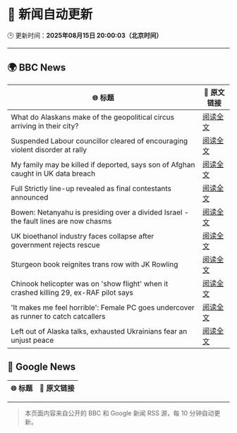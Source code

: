 # 🧠 新闻自动更新

🕒 更新时间：**2025年08月15日 20:00:03（北京时间）**

---

## 🌍 BBC News

| 🌐 标题 | 🔗 原文链接 |
|--------|-------------|
| What do Alaskans make of the geopolitical circus arriving in their city? | [阅读全文](https://www.bbc.com/news/articles/c7541g6d191o?at_medium=RSS&at_campaign=rss) |
| Suspended Labour councillor cleared of encouraging violent disorder at rally | [阅读全文](https://www.bbc.com/news/articles/cjeykklwn7vo?at_medium=RSS&at_campaign=rss) |
| My family may be killed if deported, says son of Afghan caught in UK data breach | [阅读全文](https://www.bbc.com/news/articles/c776zgj73lpo?at_medium=RSS&at_campaign=rss) |
| Full Strictly line-up revealed as final contestants announced | [阅读全文](https://www.bbc.com/news/articles/cly3318nrmpo?at_medium=RSS&at_campaign=rss) |
| Bowen: Netanyahu is presiding over a divided Israel - the fault lines are now chasms | [阅读全文](https://www.bbc.com/news/articles/c3r441zyw27o?at_medium=RSS&at_campaign=rss) |
| UK bioethanol industry faces collapse after government rejects rescue | [阅读全文](https://www.bbc.com/news/articles/c24zlel2y5yo?at_medium=RSS&at_campaign=rss) |
| Sturgeon book reignites trans row with JK Rowling | [阅读全文](https://www.bbc.com/news/articles/cd6n78z1d34o?at_medium=RSS&at_campaign=rss) |
| Chinook helicopter was on 'show flight' when it crashed killing 29, ex-RAF pilot says | [阅读全文](https://www.bbc.com/news/articles/c04rg3l3y64o?at_medium=RSS&at_campaign=rss) |
| 'It makes me feel horrible': Female PC goes undercover as runner to catch catcallers | [阅读全文](https://www.bbc.com/news/articles/cz0y8r141pxo?at_medium=RSS&at_campaign=rss) |
| Left out of Alaska talks, exhausted Ukrainians fear an unjust peace | [阅读全文](https://www.bbc.com/news/articles/cly7kl7e469o?at_medium=RSS&at_campaign=rss) |

## 📰 Google News

| 🌐 标题 | 🔗 原文链接 |
|--------|-------------|

---
> 本页面内容来自公开的 BBC 和 Google 新闻 RSS 源，每 10 分钟自动更新。